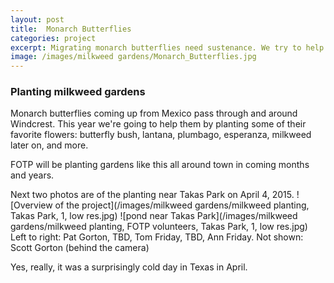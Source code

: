 ```yaml
---
layout: post
title:  Monarch Butterflies
categories: project
excerpt: Migrating monarch butterflies need sustenance. We try to help by planting milkweed gardens.
image: /images/milkweed gardens/Monarch_Butterflies.jpg
---
```


### Planting milkweed gardens

Monarch butterflies coming up from Mexico pass through and around Windcrest. This year we're going to help them by planting some of their favorite flowers: butterfly bush, lantana, plumbago, esperanza, milkweed later on, and more. 

FOTP will be planting gardens like this all around town in coming months and years.

Next two photos are of the planting near Takas Park on April 4, 2015.
![Overview of the project](/images/milkweed gardens/milkweed planting, Takas Park, 1, low res.jpg)
![pond near Takas Park](/images/milkweed gardens/milkweed planting, FOTP volunteers, Takas Park, 1, low res.jpg)
Left to right: Pat Gorton, TBD, Tom Friday, TBD, Ann Friday. 
Not shown: Scott Gorton (behind the camera)

Yes, really, it was a surprisingly cold day in Texas in April.